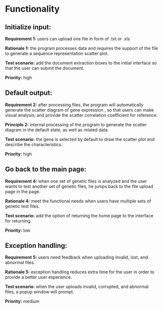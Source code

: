 # Functionality

## Initialize input:
**Requirement 1:** users can upload one file in form of .txt or .xls

**Rationale 1:** the program processes data and requires the support of the file to generate a sequence representation scatter plot.

**Test scenario:** add the document extraction boxes to the initial interface so that the user can submit the document.

**Priority:** high

## Default output:
**Requirement 2:** after processing files, the program will automatically generate the scatter diagram of gene expression , so that users can make visual analysis, and provide the scatter correlation coefficient for reference.

**Principle 2:** internal processing of the program to generate the scatter diagram in the default state, as well as related data.

**Test scenario:** the gene is selected by default to draw the scatter plot and describe the characteristics.

**Priority:** high

## Go back to the main page:
**Requirement 4:** when one set of genetic files is analyzed and the user wants to test another set of genetic files, he jumps back to the file upload page in the page.

**Rationale 4:** meet the functional needs when users have multiple sets of genetic test files.

**Test scenario:** add the option of returning the home page to the interface for returning.

**Priority:** low

##  Exception handling:
**Requirement 5:** users need feedback when uploading invalid, lost, and abnormal files.

**Rationale 5:** exception handling reduces extra time for the user in order to provide a better user experience.

**Test scenario:** when the user uploads invalid, corrupted, and abnormal files, a popup window will prompt.

**Priority:** medium
